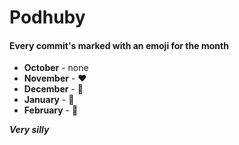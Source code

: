 # Podhuby

#### Every commit's marked with an emoji for the month

- __October__ - none
- __November__ - ❤️
- __December__ - 💜
- __January__ - 🤍
- __February__ - 💛

***Very silly***
